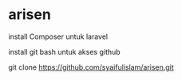 # arisen

install Composer untuk laravel

install git bash untuk akses github

git clone https://github.com/syaifulislam/arisen.git

